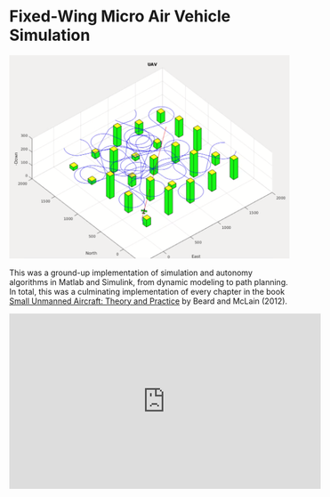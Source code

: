# Fixed-Wing Micro Air Vehicle Simulation

![](../img/FWSim.png)

This was a ground-up implementation of simulation and autonomy algorithms in Matlab and Simulink, from dynamic modeling to path planning. In total, this was a culminating implementation of every chapter in the book [Small Unmanned Aircraft: Theory and Practice](https://github.com/byu-magicc/mavsim_public) by Beard and McLain (2012).

<iframe width="560" height="315" src="https://www.youtube.com/embed/0BfB8B8sClY" frameborder="0" allow="accelerometer; autoplay; encrypted-media; gyroscope; picture-in-picture" allowfullscreen></iframe>

